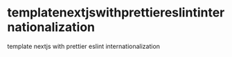 # templatenextjswithprettiereslintinternationalization
template nextjs with prettier eslint internationalization
